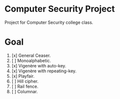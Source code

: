 ﻿# Computer Security Project
Project for Computer Security college class.

# Goal
1. [x] General Ceaser.
2. [ ] Monoalphabetic.
3. [x] Vigenère with auto-key.
4. [x] Vigenère with repeating-key.
5. [x] Playfair.
6. [ ] Hill cipher.
7. [ ] Rail fence.
8. [ ] Columnar.
